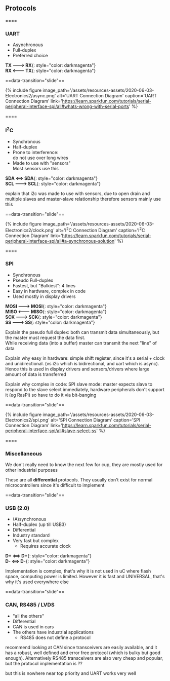 ## Protocols

====

<section markdown=1 data-transition="slide">

### UART

- Asynchronous
- Full-duplex
- Preferred choice

**TX 🡒 RX**{: style="color: darkmagenta"}  
**RX 🡐 TX**{: style="color: darkmagenta"}

==data-transition="slide"==

{% include figure
image_path='/assets/resources-assets/2020-06-03-Electronics2/async.png'
alt='UART Connection Diagram'
caption='UART Connection Diagram'
link='https://learn.sparkfun.com/tutorials/serial-peripheral-interface-spi/all#whats-wrong-with-serial-ports'
%}

</section>

====

<section markdown=1 data-transition="slide">

### I<sup>2</sup>C

- Synchronous
- Half-duplex
- Prone to interference:  
  do not use over long wires
- Made to use with "sensors"  
  Most sensors use this

**SDA ⟺ SDA**{: style="color: darkmagenta"}  
**SCL 🡒 SCL**{: style="color: darkmagenta"}

<aside class="notes" markdown=1>

explain that i2c was made to use with sensors, due to open drain and multiple
slaves and master-slave relationship therefore sensors mainly use this

</aside>

==data-transition="slide"==

{% include figure
image_path='/assets/resources-assets/2020-06-03-Electronics2/clock.png'
alt='I<sup>2</sup>C Connection Diagram'
caption='I<sup>2</sup>C Connection Diagram'
link='https://learn.sparkfun.com/tutorials/serial-peripheral-interface-spi/all#a-synchronous-solution'
%}

</section>

====

<section markdown=1 data-transition="slide">

### SPI

- Synchronous
- Pseudo Full-duplex
- Fastest, but "Bulkiest": 4 lines
- Easy in hardware, complex in code
- Used mostly in display drivers

**MOSI 🡒 MOSI**{: style="color: darkmagenta"}  
**MISO 🡐 MISO**{: style="color: darkmagenta"}  
**SCK 🡒 SCK**{: style="color: darkmagenta"}  
**SS 🡒 SS**{: style="color: darkmagenta"}

<aside class="notes" markdown=1>

Explain the pseudo full duplex: both can transmit data simultaneously, but the
master must request the data first.  
While receiving data (into a buffer) master can transmit the next "line" of data

Explain why easy in hardware: simple shift register, since it's a serial + clock
and unidirectional. (vs i2c which is bidirectional, and uart which is async).
Hence this is used in display drivers and sensors/drivers where large amount of
data is transferred

Explain why complex in code: SPI slave mode: master expects slave to respond to
the slave select immediately, hardware peripherals don't support it (eg RasPi)
so have to do it via bit-banging

</aside>

==data-transition="slide"==

{% include figure
image_path='/assets/resources-assets/2020-06-03-Electronics2/spi.png'
alt='SPI Connection Diagram'
caption='SPI Connection Diagram'
link='https://learn.sparkfun.com/tutorials/serial-peripheral-interface-spi/all#slave-select-ss'
%}

</section>

====

<section markdown=1 data-transition="slide">

### Miscellaneous

We don't really need to know the next few for cup, they are mostly used for
other industrial purposes

These are all **differential** protocols. They usually don't exist for normal
microcontrollers since it's difficult to implement

==data-transition="slide"==

### USB (2.0)

- (A)synchronous
- Half-duplex (up till USB3)
- Differential
- Industry standard
- Very fast but complex
  - Requires accurate clock

**D+ ⟺ D+**{: style="color: darkmagenta"}  
**D- ⟺ D-**{: style="color: darkmagenta"}

<aside class="notes" markdown=1>

Implementation is complex, that's why it is not used in uC where flash space,
computing power is limited. However it is fast and UNIVERSAL, that's why it's
used everywhere else

</aside>

==data-transition="slide"==

### CAN, RS485 / LVDS

- "all the others"
- Differential
- CAN is used in cars
- The others have industrial applications
  - RS485 does not define a protocol

<aside class="notes" markdown=1>

recommend looking at CAN since transceivers are easily available, and it has a
robust, well defined and error free protocol (which is bulky but good enough).
Alternatively RS485 transceivers are also very cheap and popular, but the
protocol implementation is ??

but this is nowhere near top priority and UART works very well

</aside>

</section>
